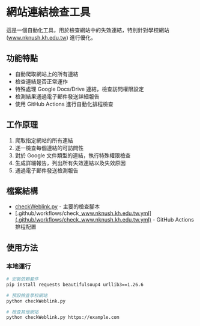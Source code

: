# 網站連結檢查工具

這是一個自動化工具，用於檢查網站中的失效連結，特別針對學校網站 (www.nknush.kh.edu.tw) 進行優化。

## 功能特點

- 自動爬取網站上的所有連結
- 檢查連結是否正常運作
- 特殊處理 Google Docs/Drive 連結，檢查訪問權限設定
- 檢測結果通過電子郵件發送詳細報告
- 使用 GitHub Actions 進行自動化排程檢查

## 工作原理

1. 爬取指定網站的所有連結
2. 逐一檢查每個連結的可訪問性
3. 對於 Google 文件類型的連結，執行特殊權限檢查
4. 生成詳細報告，列出所有失效連結以及失效原因
5. 通過電子郵件發送檢測報告

## 檔案結構

- [checkWeblink.py](checkWeblink.py) - 主要的檢查腳本
- [.github/workflows/check_www.nknush.kh.edu.tw.yml](.github/workflows/check_www.nknush.kh.edu.tw.yml) - GitHub Actions 排程配置

## 使用方法

### 本地運行

```bash
# 安裝依賴套件
pip install requests beautifulsoup4 urllib3==1.26.6

# 預設檢查學校網站
python checkWeblink.py

# 檢查其他網站
python checkWeblink.py https://example.com
